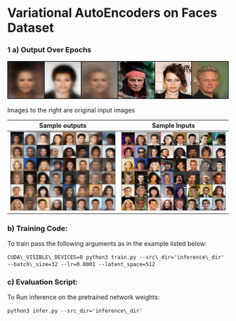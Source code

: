 # Variational AutoEncoders on Faces Dataset

### 1 a) Output Over Epochs
 
![alt-text](https://github.com/rodri651/VAE_CAE-Faces-dataset/blob/master/imgs/over_epochs.gif)

Images to the right are original input images


Sample outputs             |  Sample Inputs
:-------------------------:|:-------------------------:
![](https://github.com/rodri651/VAE_CAE-Faces-dataset/blob/master/imgs/reconstruction_latent.png)  |  ![](https://github.com/rodri651/VAE_CAE-Faces-dataset/blob/master/imgs/orig.png)

### b) **Training Code:** 
To train pass the following arguments as in the example listed below:
```
CUDA\_VISIBLE\_DEVICES=0 python3 train.py --src\_dir='inference\_dir' --batch\_size=32 --lr=0.0001 --latent_space=512
```

### c) **Evaluation Script:**
To Run inference on the pretrained network weights:
```
python3 infer.py --src_dir='inference\_dir'
```

